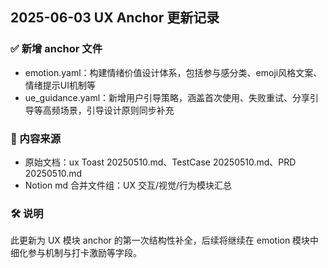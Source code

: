 ## 2025-06-03 UX Anchor 更新记录

### ✅ 新增 anchor 文件
- emotion.yaml：构建情绪价值设计体系，包括参与感分类、emoji风格文案、情绪提示UI机制等
- ue_guidance.yaml：新增用户引导策略，涵盖首次使用、失败重试、分享引导等高频场景，引导设计原则同步补充

### 🔄 内容来源
- 原始文档：ux Toast 20250510.md、TestCase 20250510.md、PRD 20250510.md
- Notion md 合并文件组：UX 交互/视觉/行为模块汇总

### 🛠️ 说明
此更新为 UX 模块 anchor 的第一次结构性补全，后续将继续在 emotion 模块中细化参与机制与打卡激励等字段。
